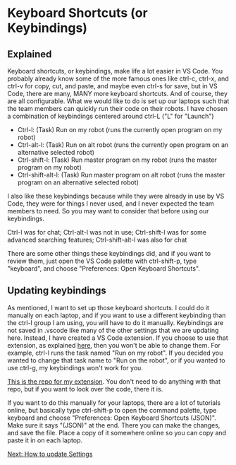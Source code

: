 # Keyboard Shortcuts (or Keybindings)

## Explained

Keyboard shortcuts, or keybindings, make life a lot easier in VS Code. You probably already know some of the more famous ones like ctrl-c, ctrl-x, and ctrl-v for copy, cut, and paste, and maybe even ctrl-s for save, but in VS Code, there are many, MANY more keyboard shortcuts. And of course, they are all configurable. What we would like to do is set up our laptops such that the team members can quickly run their code on their robots. I have chosen a combination of keybindings centered around ctrl-L ("L" for "Launch")

- Ctrl-l: (Task) Run on my robot (runs the currently open program on my robot)
- Ctrl-alt-l: (Task) Run on alt robot (runs the currently open program on an alternative selected robot)
- Ctrl-shift-l: (Task) Run master program on my robot (runs the master program on my robot)
- Ctrl-shift-alt-l: (Task) Run master program on alt robot (runs the master program on an alternative selected robot)

I also like these keybindings because while they were already in use by VS Code, they were for things I never used, and I never expected the team members to need. So you may want to consider that before using our keybindings.

Ctrl-l was for chat; Ctrl-alt-l was not in use; Ctrl-shift-l was for some advanced searching features; Ctrl-shift-alt-l was also for chat

There are some other things these keybindings did, and if you want to review them, just open the VS Code palette with ctrl-shift-p, type "keyboard", and choose "Preferences: Open Keyboard Shortcuts".

## Updating keybindings

As mentioned, I want to set up those keyboard shortcuts. I could do it manually on each laptop, and if you want to use a different keybinding than the ctrl-l group I am using, you will have to do it manually. Keybindings are not saved in .vscode like many of the other settings that we are updating here. Instead, I have created a VS Code extension. If you choose to use that extension, as explained [here](https://github.com/MrGibbage/fll-pybricks-vscode-tutorial/blob/main/update-extensions.md), then you won't be able to change them. For example, ctrl-l runs the task named "Run on my robot". If you decided you wanted to change that task name to "Run on the robot", or if you wanted to use ctrl-g, my keybindings won't work for you.

[This is the repo for my extension](https://github.com/MrGibbage/vs-code-keybindings-for-pybricks). You don't need to do anything with that repo, but if you want to look over the code, there it is.

If you want to do this manually for your laptops, there are a lot of tutorials online, but basically type ctrl-shift-p to open the command palette, type keyboard and choose "Preferences: Open Keyboard Shortcuts (JSON)". Make sure it says "(JSON)" at the end. There you can make the changes, and save the file. Place a copy of it somewhere online so you can copy and paste it in on each laptop.

[Next: How to update Settings](https://github.com/MrGibbage/fll-pybricks-vscode-tutorial/blob/main/update-settings.md)

